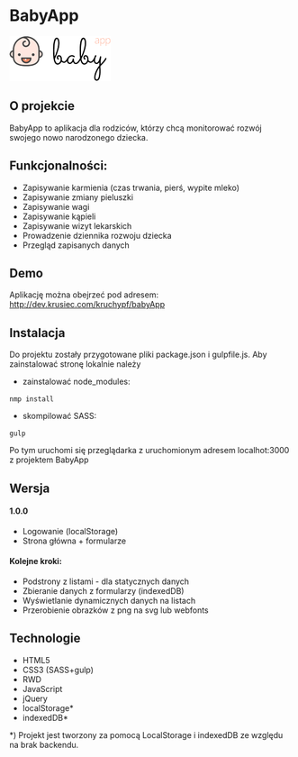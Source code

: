 # BabyApp
![alt text](https://github.com/k-krusiec/babyapp/blob/develop/img/babyapp-logo-180x80.png "BabyApp Logo")

## O projekcie
BabyApp to aplikacja dla rodziców, którzy chcą monitorować rozwój swojego nowo narodzonego dziecka.

## Funkcjonalności:
* Zapisywanie karmienia (czas trwania, pierś, wypite mleko)
* Zapisywanie zmiany pieluszki
* Zapisywanie wagi
* Zapisywanie kąpieli
* Zapisywanie wizyt lekarskich
* Prowadzenie dziennika rozwoju dziecka
* Przegląd zapisanych danych

## Demo
Aplikację można obejrzeć pod adresem: <http://dev.krusiec.com/kruchypf/babyApp>

## Instalacja
Do projektu zostały przygotowane pliki package.json i gulpfile.js.
Aby zainstalować stronę lokalnie należy
* zainstalować node_modules:
```
nmp install
```
* skompilować SASS:
```
gulp
```
Po tym uruchomi się przeglądarka z uruchomionym adresem localhot:3000 z projektem BabyApp

## Wersja
#### 1.0.0
* Logowanie (localStorage)
* Strona główna + formularze

#### Kolejne kroki:
* Podstrony z listami - dla statycznych danych
* Zbieranie danych z formularzy (indexedDB)
* Wyświetlanie dynamicznych danych na listach
* Przerobienie obrazków z png na svg lub webfonts

## Technologie
* HTML5
* CSS3 (SASS+gulp)
* RWD
* JavaScript
* jQuery
* localStorage*
* indexedDB*

*) Projekt jest tworzony za pomocą LocalStorage i indexedDB ze względu na brak backendu.
